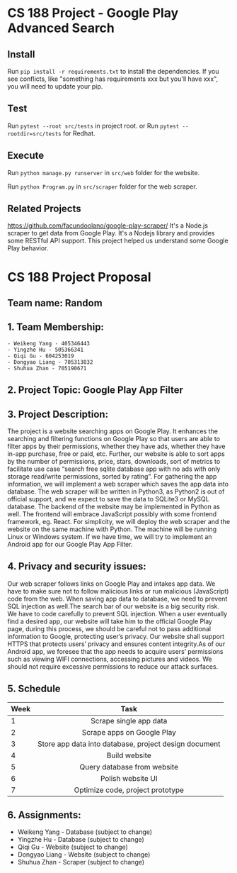 # CS 188 Project - Google Play Advanced Search
## Install
Run `pip install -r requirements.txt` to install the dependencies. If you see conflicts, like "something has requirements xxx but you'll have xxx", you will need to update your pip.

## Test
Run `pytest --root src/tests` in project root.
or
Run `pytest --rootdir=src/tests` for Redhat.

## Execute

Run `python manage.py runserver` in `src/web` folder for the website.

Run `python Program.py` in `src/scraper` folder for the web scraper.

## Related Projects
https://github.com/facundoolano/google-play-scraper/ It's a Node.js scraper to get data from Google Play. It's a Nodejs library and provides some RESTful API support. This project helped us understand some Google Play behavior.


# CS 188 Project Proposal

## Team name: Random

## 1. Team Membership:
    - Weikeng Yang - 405346443
    - Yingzhe Hu - 505366341
    - Qiqi Gu - 604253019
    - Dongyao Liang - 705313832
    - Shuhua Zhan - 705190671

## 2. Project Topic: Google Play App Filter

## 3. Project Description:
The project is a website searching apps on Google Play. It enhances the searching and filtering functions on Google Play so that users are able to filter apps by their permissions, whether they have ads, whether they have in-app purchase, free or paid, etc. Further, our website is able to sort apps by the number of permissions, price, stars, downloads, sort of metrics to facilitate use case “search free sqlite database app with no ads with only storage read/write permissions, sorted by rating”.
For gathering the app information, we will implement a web scraper which saves the app data into database. The web scraper will be written in Python3, as Python2 is out of official support, and we expect to save the data to SQLite3 or MySQL database. The backend of the website may be implemented in Python as well. The frontend will embrace JavaScript possibly with some frontend framework, eg. React. For simplicity, we will deploy the web scraper and the website on the same machine with Python. The machine will be running Linux or Windows system.
If we have time, we will try to implement an Android app for our Google Play App Filter. 

## 4. Privacy and security issues:

Our web scraper follows links on Google Play and intakes app data. We have to make sure not to follow malicious links or run malicious (JavaScript) code from the web. When saving app data to database, we need to prevent SQL injection as well.The search bar of our website is a big security risk. We have to code carefully to prevent SQL injection. When a user eventually find a desired app, our website will take him to the official Google Play page, during this process, we should be careful not to pass additional information to Google, protecting user’s privacy. Our website shall support HTTPS that protects users’ privacy and ensures content integrity.As of our Android app, we foresee that the app needs to acquire users’ permissions such as viewing WIFI connections, accessing pictures and videos. We should not require excessive permissions to reduce our attack surfaces. 
    
## 5. Schedule 

| Week     | Task           | 
| -------|:----------------------------:| 
| 1     | Scrape single app data | 
| 2     |Scrape apps on Google Play  |  
| 3     | Store app data into database, project design document  |    
|4      |Build website                            |
|5      |Query database from website|
|6      |Polish website UI          |
|7      |Optimize code, project prototype|

## 6. Assignments:
 - Weikeng Yang -
Database (subject to change)
 - Yingzhe Hu - 
Database (subject to change)
 - Qiqi Gu - 
Website (subject to change)
 - Dongyao Liang - 
Website (subject to change)
 - Shuhua Zhan -
Scraper (subject to change)

